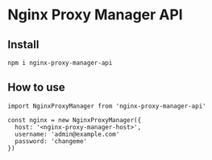 # Nginx Proxy Manager API

## Install

`npm i nginx-proxy-manager-api`

## How to use

```
import NginxProxyManager from 'nginx-proxy-manager-api'

const nginx = new NginxProxyManager({
  host: '<nginx-proxy-manager-host>',
  username: 'admin@example.com'
  password: 'changeme'
})
```
